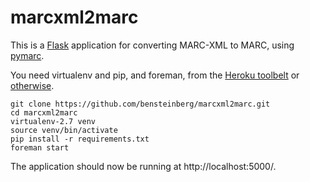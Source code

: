 marcxml2marc
============

This is a [Flask](http://flask.pocoo.org/) application for converting MARC-XML to MARC, using [pymarc](https://github.com/edsu/pymarc). 

You need virtualenv and pip, and foreman, from the [Heroku toolbelt](https://toolbelt.heroku.com/) or [otherwise](https://github.com/ddollar/foreman).
```
git clone https://github.com/bensteinberg/marcxml2marc.git
cd marcxml2marc
virtualenv-2.7 venv
source venv/bin/activate
pip install -r requirements.txt
foreman start
```
The application should now be running at http://localhost:5000/.